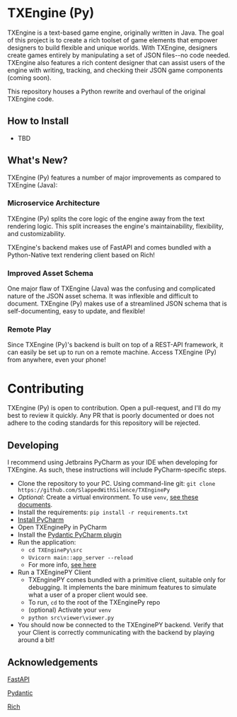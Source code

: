 # TXEngine (Py)

TXEngine is a text-based game engine, originally written in Java. The goal of this project is to create a rich toolset of game elements that empower designers to build flexible and unique worlds. With TXEngine, designers create games entirely by manipulating a set of JSON files--no code needed. TXEngine also features a rich content designer that can assist users of the engine with writing, tracking, and checking their JSON game components (coming soon).

This repository houses a Python rewrite and overhaul of the original TXEngine code. 

## How to Install
- TBD

## What's New?
TXEngine (Py) features a number of major improvements as compared to TXEngine (Java):

### Microservice Architecture
TXEngine (Py) splits the core logic of the engine away from the text rendering logic. This split increases the engine's maintainability, flexibility, and customizability.

TXEngine's backend makes use of FastAPI and comes bundled with a Python-Native text rendering client based on Rich!

### Improved Asset Schema
One major flaw of TXEngine (Java) was the confusing and complicated nature of the JSON asset schema. It was inflexible and difficult to document. TXEngine (Py) makes use of a streamlined JSON schema that is self-documenting, easy to update, and flexible!

### Remote Play
Since TXEngine (Py)'s backend is built on top of a REST-API framework, it can easily be set up to run on a remote machine. Access TXEngine (Py) from anywhere, even your phone!

# Contributing

TXEngine (Py) is open to contribution. Open a pull-request, and I'll do my best to review it quickly. Any PR that is poorly documented or does not adhere to the coding standards for this repository will be rejected.

## Developing

I recommend using Jetbrains PyCharm as your IDE when developing for TXEngine. As such, these instructions will include PyCharm-specific steps.

 - Clone the repository to your PC. Using command-line git: `git clone https://github.com/SlappedWithSilence/TXEnginePy`
 - *Optional*: Create a virtual environment. To use `venv`, [see these documents](https://docs.python.org/3/library/venv.html).
 - Install the requirements: `pip install -r requirements.txt`
 - [Install PyCharm](https://www.jetbrains.com/pycharm/)
 - Open TXEnginePy in PyCharm
 - Install the [Pydantic PyCharm plugin](https://docs.pydantic.dev/pycharm_plugin/)
 - Run the application:
   - `cd TXEnginePy\src`
   - `Uvicorn main::app_server --reload`
   - For more info, [see here](https://fastapi.tiangolo.com/tutorial/first-steps/)
- Run a TXEnginePY Client
  - TXEnginePY comes bundled with a primitive client, suitable only for debugging. It implements the bare minimum features to simulate what a user of a proper client would see.
  - To run, `cd` to the root of the TXEnginePy repo
  - (optional) Activate your `venv`
  - `python src\viewer\viewer.py`
- You should now be connected to the TXEnginePY backend. Verify that your Client is correctly communicating with the backend by playing around a bit!

## Acknowledgements

[FastAPI](https://fastapi.tiangolo.com/)

[Pydantic](https://docs.pydantic.dev/)

[Rich](https://pypi.org/project/rich/)
